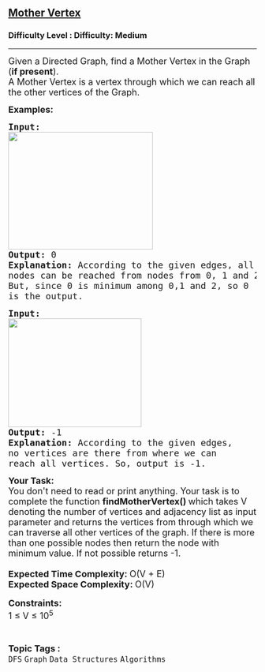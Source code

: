 <h2><a href="https://www.geeksforgeeks.org/problems/mother-vertex/1?page=2&category=Graph&difficulty=Medium&sortBy=submissions">Mother Vertex</a></h2><h3>Difficulty Level : Difficulty: Medium</h3><hr><div class="problems_problem_content__Xm_eO"><p><span style="font-size: 18px;">Given a Directed Graph, find a Mother Vertex in the Graph (<strong>if present</strong>).&nbsp;<br>A Mother Vertex is a vertex through which we can reach all the other vertices of the Graph.</span></p>
<p><span style="font-size: 18px;"><strong>Examples:</strong></span></p>
<pre><span style="font-size: 18px;"><strong>Input:</strong></span><br><img src="https://media.geeksforgeeks.org/img-practice/prod/addEditProblem/701116/Web/Other/blobid0_1745298210.jpg" width="293" height="238"><br><span style="font-size: 18px;"><strong>Output: </strong>0</span><br><span style="font-size: 18px;"><strong>Explanation: </strong>According to the given edges, all 
nodes can be reached from nodes from 0, 1 and 2. 
But, since 0 is minimum among 0,1 and 2, so 0 
is the output.</span></pre>
<pre><span style="font-size: 18px;"><strong>Input:</strong></span>
<img src="https://media.geeksforgeeks.org/img-practice/prod/addEditProblem/701116/Web/Other/blobid1_1745298243.jpg" width="270" height="220"><br><strong><span style="font-size: 18px;">Output: </span></strong><span style="font-size: 18px;">-1</span><br><span style="font-size: 18px;"><strong>Explanation: </strong>According to the given edges, 
no vertices are there from where we can 
reach all vertices. So, output is -1.</span>
</pre>
<p><span style="font-size: 18px;"><strong>Your Task:</strong><br>You don't need to read or print anything. Your task is to complete the function&nbsp;<strong>findMotherVertex()&nbsp;</strong>which takes V denoting the number of vertices and adjacency list as input parameter and returns the vertices from through which we can traverse all other vertices of the graph. If there is more than one possible nodes then return the node with minimum value. If not possible returns -1.<br><br></span><span style="font-size: 18px;"><strong>Expected Time Complexity: </strong>O(V + E)<br><strong>Expected Space Complexity: </strong>O(V)<br></span><br><span style="font-size: 18px;"><strong>Constraints:</strong><br>1 ≤ V ≤ 10<sup>5</sup></span></p></div><br><p><span style=font-size:18px><strong>Topic Tags : </strong><br><code>DFS</code>&nbsp;<code>Graph</code>&nbsp;<code>Data Structures</code>&nbsp;<code>Algorithms</code>&nbsp;